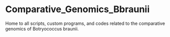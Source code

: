 # Comparative_Genomics_Bbraunii
Home to all scripts, custom programs, and codes related to the comparative genomics of Botryococcus braunii.
